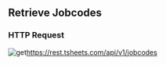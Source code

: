 ## Retrieve Jobcodes

### HTTP Request

<img src="../../images/get.png" alt="get"/><api>https://rest.tsheets.com/api/v1/jobcodes</api>

